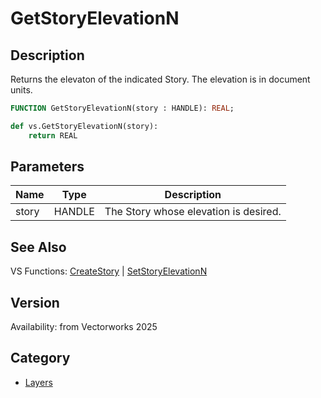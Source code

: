 # GetStoryElevationN

## Description
Returns the elevaton of the indicated Story. The elevation is in document units.

```pascal
FUNCTION GetStoryElevationN(story : HANDLE): REAL;
```

```python
def vs.GetStoryElevationN(story):
    return REAL
```

## Parameters
|Name|Type|Description|
|---|---|---|
|story|HANDLE|The Story whose elevation is desired.|

## See Also
VS Functions:
[CreateStory](CreateStory.md) 
| [SetStoryElevationN](SetStoryElevationN.md)

## Version
Availability: from Vectorworks 2025

## Category
* [Layers](../Categories/Layers.md)
